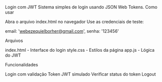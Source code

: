Login com JWT
Sistema simples de login usando JSON Web Tokens.
Como usar

Abra o arquivo index.html no navegador
Use as credenciais de teste:

 email: 'webezequielborher@gmail.com',
  senha: '123456'



Arquivos

index.html - Interface do login
style.css - Estilos da página
app.js - Lógica do JWT

Funcionalidades

Login com validação
Token JWT simulado
Verificar status do token
Logout

